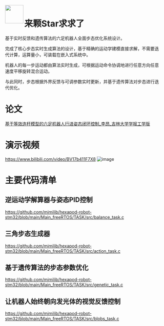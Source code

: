 <img align="left" src="https://emojis.slackmojis.com/emojis/images/1563480763/5999/meow_party.gif" width="60" height="60"/>

# 来颗Star求求了

基于实时反馈和遗传算法的六足机器人全面步态优化系统设计。

完成了核心步态实时生成算法的设计，基于精确的运动学建模直接求解，不需要迭代计算，运算量小，可装载在嵌入式系统中。

机器人的每一步运动都由算法实时生成，可根据运动命令协调地进行任意方向任意速度平移旋转混合运动。

与此同时，步态根据外界反馈与可调参数实时更新，并基于遗传算法对步态进行迭代优化。

# 论文
[基于等效连杆模型的六足机器人行进姿态闭环控制_李昂_吉林大学学报工学版](%E5%9F%BA%E4%BA%8E%E7%AD%89%E6%95%88%E8%BF%9E%E6%9D%86%E6%A8%A1%E5%9E%8B%E7%9A%84%E5%85%AD%E8%B6%B3%E6%9C%BA%E5%99%A8%E4%BA%BA%E8%A1%8C%E8%BF%9B%E5%A7%BF%E6%80%81%E9%97%AD%E7%8E%AF%E6%8E%A7%E5%88%B6_%E6%9D%8E%E6%98%82.pdf)

# 演示视频
https://www.bilibili.com/video/BV17b411F7X8
![image](https://user-images.githubusercontent.com/88232613/129832474-5bf86442-a4d7-40c6-bcee-d166429032cf.png)

# 主要代码清单

## 逆运动学解算器与姿态PID控制
https://github.com/mimilib/hexapod-robot-stm32/blob/main/Main_freeRTOS/TASK/src/balance_task.c

## 三角步态生成器
https://github.com/mimilib/hexapod-robot-stm32/blob/main/Main_freeRTOS/TASK/src/action_task.c

## 基于遗传算法的步态参数优化
https://github.com/mimilib/hexapod-robot-stm32/blob/main/Main_freeRTOS/TASK/src/genetic_task.c

## 让机器人始终朝向发光体的视觉反馈控制
https://github.com/mimilib/hexapod-robot-stm32/blob/main/Main_freeRTOS/TASK/src/blobs_task.c
